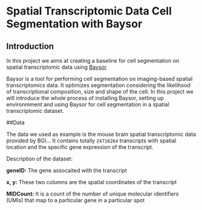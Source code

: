 # Spatial Transcriptomic Data Cell Segmentation with Baysor

## Introduction

In this project we aims at creating a baseline for cell segmentation on spatial transcriptomic data using [Baysor](https://github.com/kharchenkolab/Baysor). 

Baysor is a tool for performing cell segmentation on imaging-based spatial transcriptomics data. It optimizes segmentation considering the likelihood of transcriptional composition, size and shape of the cell. In this project we will introduce the whole process of installing Baysor, setting up environmment and using Baysor for cell segmentation in a spatial transcriptomic dataset.

##Data

The data we used as example is the mouse brain spatial transcriptomic data provided by BGI... It contains totally `24716264` transcripts with spatial location and the specific gene expression of the transcript.

Description of the dataset:

  **geneID:** The gene assocaited with the transcript

  **x, y:** These two columns are the spatial coordinates of the transcript

  **MIDCount:** It is a count of the number of unique molecular identifiers (UMIs) that map to a particular gene in a particular spot






